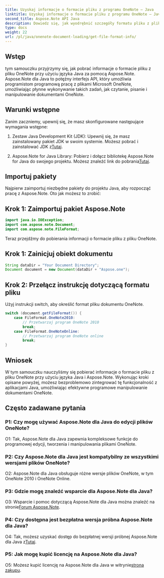 ```yaml
---
title: Uzyskaj informacje o formacie pliku z programu OneNote — Java
linktitle: Uzyskaj informacje o formacie pliku z programu OneNote — Java
second_title: Aspose.Note API Java
description: Dowiedz się, jak wyodrębnić szczegóły formatu pliku z plików OneNote w Javie za pomocą Aspose.Note. Ulepsz swoje aplikacje Java, postępując zgodnie z tym obszernym samouczkiem.
type: docs
weight: 22
url: /pl/java/onenote-document-loading/get-file-format-info/
---
```

## Wstęp

tym samouczku przyjrzymy się, jak pobrać informacje o formacie pliku z pliku OneNote przy użyciu języka Java za pomocą Aspose.Note. Aspose.Note dla Java to potężny interfejs API, który umożliwia programistom programową pracę z plikami Microsoft OneNote, umożliwiając płynne wykonywanie takich zadań, jak czytanie, pisanie i manipulowanie dokumentami OneNote.

## Warunki wstępne

Zanim zaczniemy, upewnij się, że masz skonfigurowane następujące wymagania wstępne:

1.  Zestaw Java Development Kit (JDK): Upewnij się, że masz zainstalowany pakiet JDK w swoim systemie. Możesz pobrać i zainstalować JDK z[Tutaj](https://www.oracle.com/java/technologies/javase-jdk11-downloads.html).

2.  Aspose.Note for Java Library: Pobierz i dołącz bibliotekę Aspose.Note for Java do swojego projektu. Możesz znaleźć link do pobrania[Tutaj](https://releases.aspose.com/note/java/).

## Importuj pakiety

Najpierw zaimportuj niezbędne pakiety do projektu Java, aby rozpocząć pracę z Aspose.Note. Oto jak możesz to zrobić:

## Krok 1: Zaimportuj pakiet Aspose.Note

```java
import java.io.IOException;
import com.aspose.note.Document;
import com.aspose.note.FileFormat;
```

Teraz przejdźmy do pobierania informacji o formacie pliku z pliku OneNote.

## Krok 1: Zainicjuj obiekt dokumentu

```java
String dataDir = "Your Document Directory";
Document document = new Document(dataDir + "Aspose.one");
```

## Krok 2: Przełącz instrukcję dotyczącą formatu pliku

Użyj instrukcji switch, aby określić format pliku dokumentu OneNote.

```java
switch (document.getFileFormat()) {
    case FileFormat.OneNote2010:
        // Przetwarzaj program OneNote 2010
        break;
    case FileFormat.OneNoteOnline:
        // Przetwarzaj program OneNote online
        break;
}
```

## Wniosek

W tym samouczku nauczyliśmy się pobierać informacje o formacie pliku z pliku OneNote przy użyciu języka Java i Aspose.Note. Wykonując kroki opisane powyżej, możesz bezproblemowo zintegrować tę funkcjonalność z aplikacjami Java, umożliwiając efektywne programowe manipulowanie dokumentami OneNote.

## Często zadawane pytania

### P1: Czy mogę używać Aspose.Note dla Java do edycji plików OneNote?

O1: Tak, Aspose.Note dla Java zapewnia kompleksowe funkcje do programowej edycji, tworzenia i manipulowania plikami OneNote.

### P2: Czy Aspose.Note dla Java jest kompatybilny ze wszystkimi wersjami plików OneNote?

O2: Aspose.Note dla Java obsługuje różne wersje plików OneNote, w tym OneNote 2010 i OneNote Online.

### P3: Gdzie mogę znaleźć wsparcie dla Aspose.Note dla Java?

O3: Wsparcie i pomoc dotyczącą Aspose.Note dla Java można znaleźć na stronie[Forum Aspose.Note](https://forum.aspose.com/c/note/28).

### P4: Czy dostępna jest bezpłatna wersja próbna Aspose.Note dla Java?

 O4: Tak, możesz uzyskać dostęp do bezpłatnej wersji próbnej Aspose.Note dla Java z[Tutaj](https://releases.aspose.com/).

### P5: Jak mogę kupić licencję na Aspose.Note dla Java?

 O5: Możesz kupić licencję na Aspose.Note dla Java w witrynie[strona zakupu](https://purchase.aspose.com/buy).